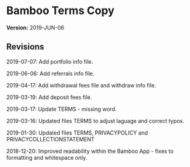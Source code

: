 # Bamboo Terms Copy

**Version:** 2019-JUN-06

## Revisions

2019-07-07: Add portfolio info file.

2019-06-06: Add referrals info file.

2019-04-17: Add withdrawal fees file and withdraw info file.

2019-03-19: Add deposit fees file.

2019-03-17: Update TERMS - missing word.

2019-03-16: Updated files TERMS to adjust laguage and correct typos.

2019-01-30: Updated files TERMS, PRIVACYPOLICY and PRIVACYCOLLECTIONSTATEMENT

2018-12-20: Improved readability within the Bamboo App - fixes to formatting and whitespace only.
